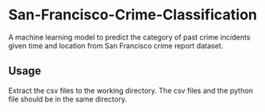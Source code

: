 # San-Francisco-Crime-Classification
A machine learning model to predict the category of past crime incidents given time and location from San Francisco crime report dataset.

## Usage
Extract the csv files to the working directory. The csv files and the python file should be in the same directory.
